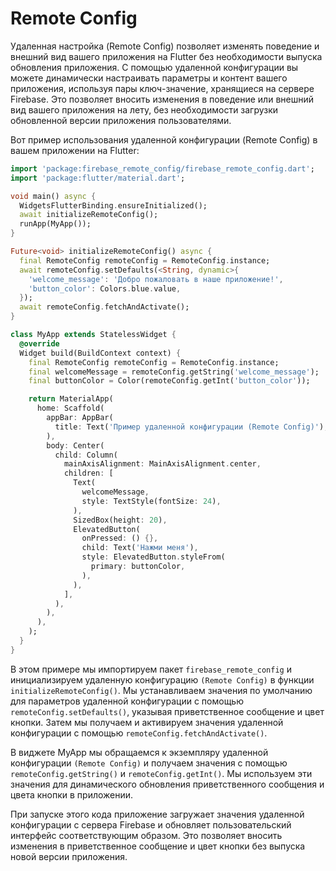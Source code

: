 # Remote Config

Удаленная настройка (Remote Config) позволяет изменять поведение и внешний вид вашего приложения на Flutter без необходимости выпуска обновления приложения. С помощью удаленной конфигурации вы можете динамически настраивать параметры и контент вашего приложения, используя пары ключ-значение, хранящиеся на сервере Firebase. Это позволяет вносить изменения в поведение или внешний вид вашего приложения на лету, без необходимости загрузки обновленной версии приложения пользователями.

Вот пример использования удаленной конфигурации (Remote Config) в вашем приложении на Flutter:
```dart
import 'package:firebase_remote_config/firebase_remote_config.dart';
import 'package:flutter/material.dart';

void main() async {
  WidgetsFlutterBinding.ensureInitialized();
  await initializeRemoteConfig();
  runApp(MyApp());
}

Future<void> initializeRemoteConfig() async {
  final RemoteConfig remoteConfig = RemoteConfig.instance;
  await remoteConfig.setDefaults(<String, dynamic>{
    'welcome_message': 'Добро пожаловать в наше приложение!',
    'button_color': Colors.blue.value,
  });
  await remoteConfig.fetchAndActivate();
}

class MyApp extends StatelessWidget {
  @override
  Widget build(BuildContext context) {
    final RemoteConfig remoteConfig = RemoteConfig.instance;
    final welcomeMessage = remoteConfig.getString('welcome_message');
    final buttonColor = Color(remoteConfig.getInt('button_color'));

    return MaterialApp(
      home: Scaffold(
        appBar: AppBar(
          title: Text('Пример удаленной конфигурации (Remote Config)'),
        ),
        body: Center(
          child: Column(
            mainAxisAlignment: MainAxisAlignment.center,
            children: [
              Text(
                welcomeMessage,
                style: TextStyle(fontSize: 24),
              ),
              SizedBox(height: 20),
              ElevatedButton(
                onPressed: () {},
                child: Text('Нажми меня'),
                style: ElevatedButton.styleFrom(
                  primary: buttonColor,
                ),
              ),
            ],
          ),
        ),
      ),
    );
  }
}
```
В этом примере мы импортируем пакет `firebase_remote_config` и инициализируем удаленную конфигурацию `(Remote Config)` в функции `initializeRemoteConfig()`. Мы устанавливаем значения по умолчанию для параметров удаленной конфигурации с помощью `remoteConfig.setDefaults()`, указывая приветственное сообщение и цвет кнопки. Затем мы получаем и активируем значения удаленной конфигурации с помощью `remoteConfig.fetchAndActivate()`.

В виджете MyApp мы обращаемся к экземпляру удаленной конфигурации `(Remote Config)` и получаем значения с помощью `remoteConfig.getString()` и `remoteConfig.getInt()`. Мы используем эти значения для динамического обновления приветственного сообщения и цвета кнопки в приложении.

При запуске этого кода приложение загружает значения удаленной конфигурации с сервера Firebase и обновляет пользовательский интерфейс соответствующим образом. Это позволяет вносить изменения в приветственное сообщение и цвет кнопки без выпуска новой версии приложения.